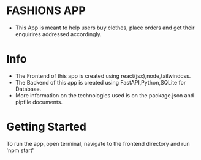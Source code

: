 # FASHIONS APP
- This App is meant to help users buy clothes, place orders and get their enquirires addressed accordingly.

# Info
- The Frontend of this app is created using react(jsx),node,tailwindcss.
- The Backend of this app is created using FastAPI,Python,SQLite for Database.
- More information on the technologies used is on the package.json and pipfile documents.

# Getting Started

To run the app, open terminal, navigate to the frontend directory and run 'npm start'
